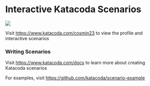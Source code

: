 # Interactive Katacoda Scenarios

[![](http://shields.katacoda.com/katacoda/cosmin23/count.svg)](https://www.katacoda.com/cosmin23 "Get your profile on Katacoda.com")

Visit https://www.katacoda.com/cosmin23 to view the profile and interactive scenarios

### Writing Scenarios
Visit https://www.katacoda.com/docs to learn more about creating Katacoda scenarios

For examples, visit https://github.com/katacoda/scenario-example
